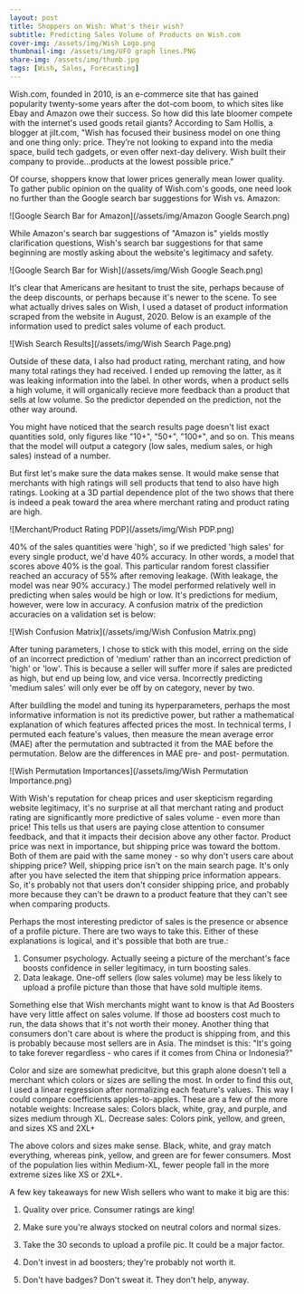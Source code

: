 ```yaml
---
layout: post
title: Shoppers on Wish: What's their wish?
subtitle: Predicting Sales Volume of Products on Wish.com
cover-img: /assets/img/Wish Logo.png
thumbnail-img: /assets/img/UFO graph lines.PNG
share-img: /assets/img/thumb.jpg
tags: [Wish, Sales, Forecasting]
---
```


Wish.com, founded in 2010, is an e-commerce site that has gained popularity twenty-some years after the dot-com boom, to which sites like Ebay and Amazon owe their success.  So how did this late bloomer compete with the internet's used goods retail giants?  According to Sam Hollis, a blogger at jilt.com, "Wish has focused their business model on one thing and one thing only: price. They’re not looking to expand into the media space, build tech gadgets, or even offer next-day delivery. Wish built their company to provide...products at the lowest possible price."

Of course, shoppers know that lower prices generally mean lower quality.  To gather public opinion on the quality of Wish.com's goods, one need look no further than the Google search bar suggestions for Wish vs. Amazon:

![Google Search Bar for Amazon](/assets/img/Amazon Google Search.png)

While Amazon's search bar suggestions of "Amazon is" yields mostly clarification questions, Wish's search bar suggestions for that same beginning are mostly asking about the website's legitimacy and safety.

![Google Search Bar for Wish](/assets/img/Wish Google Seach.png)

It's clear that Americans are hesitant to trust the site, perhaps because of the deep discounts, or perhaps because it's newer to the scene.  To see what actually drives sales on Wish, I used a dataset of product information scraped from the website in August, 2020.  Below is an example of the information used to predict sales volume of each product.

![Wish Search Results](/assets/img/Wish Search Page.png)

Outside of these data, I also had product rating, merchant rating, and how many total ratings they had received.  I ended up removing the latter, as it was leaking information into the label.  In other words, when a product sells a high volume, it will organically recieve more feedback than a product that sells at low volume.  So the predictor depended on the prediction, not the other way around.

You might have noticed that the search results page doesn't list exact quantities sold, only figures like "10+", "50+", "100+", and so on.  This means that the model will output a category (low sales, medium sales, or high sales) instead of a number.

But first let's make sure the data makes sense.  It would make sense that merchants with high ratings will sell products that tend to also have high ratings.  Looking at a 3D partial dependence plot of the two shows that there is indeed a peak toward the area where merchant rating and product rating are high.

![Merchant/Product Rating PDP](/assets/img/Wish PDP.png)

40% of the sales quantities were 'high', so if we predicted 'high sales' for every single product, we'd have 40% accuracy.  In other words, a model that scores above 40% is the goal.  This particular random forest classifier reached an accuracy of 55% after removing leakage.  (With leakage, the model was near 90% accuracy.)  The model performed relatively well in predicting when sales would be high or low.  It's predictions for medium, however, were low in accuracy.  A confusion matrix of the prediction accuracies on a validation set is below:

![Wish Confusion Matrix](/assets/img/Wish Confusion Matrix.png)

After tuning parameters, I chose to stick with this model, erring on the side of an incorrect prediction of 'medium' rather than an incorrect prediction of 'high' or 'low'.  This is because a seller will suffer more if sales are predicted as high, but end up being low, and vice versa.  Incorrectly predicting 'medium sales' will only ever be off by on category, never by two.

After buildling the model and tuning its hyperparameters, perhaps the most informative information is not its predictive power, but rather a mathematical explanation of which features affected prices the most.  In technical terms, I permuted each feature's values, then measure the mean average error (MAE) after the permutation and subtracted it from the MAE before the permutation.  Below are the differences in MAE pre- and post- permutation.

![Wish Permutation Importances](/assets/img/Wish Permutation Importance.png)

With Wish's reputation for cheap prices and user skepticism regarding website legitimacy, it's no surprise at all that merchant rating and product rating are significantly more predictive of sales volume - even more than price!  This tells us that users are paying close attention to consumer feedback, and that it impacts their decision above any other factor.  Product price was next in importance, but shipping price was toward the bottom.  Both of them are paid with the same money - so why don't users care about shipping price?  Well, shipping price isn't on the main search page.  It's only after you have selected the item that shipping price information appears.  So, it's probably not that users don't consider shipping price, and probably more because they can't be drawn to a product feature that they can't see when comparing products.

Perhaps the most interesting predictor of sales is the presence or absence of a profile picture.  There are two ways to take this.  Either of these explanations is logical, and it's possible that both are true.:
1) Consumer psychology.  Actually seeing a picture of the merchant's face boosts confidence in seller legitimacy, in turn boosting sales.
2) Data leakage.  One-off sellers (low sales volume) may be less likely to upload a profile picture than those that have sold multiple items.

Something else that Wish merchants might want to know is that Ad Boosters have very little affect on sales volume.  If those ad boosters cost much to run, the data shows that it's not worth their money.  Another thing that consumers don't care about is where the product is shipping from, and this is probably because most sellers are in Asia.  The mindset is this:  "It's going to take forever regardless - who cares if it comes from China or Indonesia?"

Color and size are somewhat predicitve, but this graph alone doesn't tell a merchant which colors or sizes are selling the most.  In order to find this out, I used a linear regression after normalizing each feature's values.  This way I could compare coefficients apples-to-apples.  These are a few of the more notable weights:
Increase sales:  Colors black, white, gray, and purple, and sizes medium through XL.
Decrease sales:  Colors pink, yellow, and green, and sizes XS and 2XL+

The above colors and sizes make sense.  Black, white, and gray match everything, whereas pink, yellow, and green are for fewer consumers.  Most of the population lies within Medium-XL, fewer people fall in the more extreme sizes like XS or 2XL+.

A few key takeaways for new Wish sellers who want to make it big are this:

1) Quality over price.  Consumer ratings are king!

2) Make sure you're always stocked on neutral colors and normal sizes.

3) Take the 30 seconds to upload a profile pic.  It could be a major factor.

4) Don't invest in ad boosters; they're probably not worth it.

5) Don't have badges?  Don't sweat it.  They don't help, anyway.
